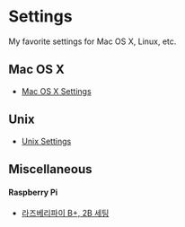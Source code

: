 # Settings
My favorite settings for Mac OS X, Linux, etc.


## Mac OS X
- [Mac OS X Settings](https://github.com/iandmyhand/settings/blob/master/MacOSX.md)

## Unix
- [Unix Settings](https://github.com/iandmyhand/settings/blob/master/Unix.md)

## Miscellaneous 
#### Raspberry Pi
- [라즈베리파이 B+, 2B 세팅](https://github.com/iandmyhand/settings/blob/master/RaspberryPi2B.md)
